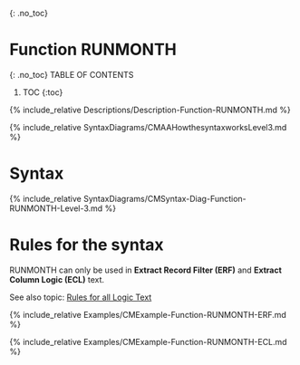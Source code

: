 {: .no_toc}
# Function RUNMONTH 

{: .no_toc}
TABLE OF CONTENTS 
1. TOC
{:toc}  


{% include_relative Descriptions/Description-Function-RUNMONTH.md %}

{% include_relative SyntaxDiagrams/CMAAHowthesyntaxworksLevel3.md %}

# Syntax 

{% include_relative SyntaxDiagrams/CMSyntax-Diag-Function-RUNMONTH-Level-3.md %}

# Rules for the syntax

RUNMONTH can only be used in **Extract Record Filter (ERF)** and **Extract Column Logic (ECL)** text.

See also topic: [Rules for all Logic Text](../../Workbench/RulesforallLogicText.md) 

{% include_relative Examples/CMExample-Function-RUNMONTH-ERF.md %} 

{% include_relative Examples/CMExample-Function-RUNMONTH-ECL.md %} 
